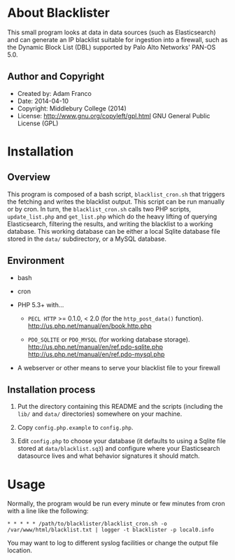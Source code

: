 About Blacklister
==================

This small program looks at data in data sources (such as Elasticsearch) and can generate
an IP blacklist suitable for ingestion into a firewall, such as the Dynamic Block List
(DBL) supported by Palo Alto Networks' PAN-OS 5.0.

Author and Copyright
---------------------

 * Created by: Adam Franco
 * Date: 2014-04-10
 * Copyright: Middlebury College (2014)
 * License: http://www.gnu.org/copyleft/gpl.html GNU General Public License (GPL)

Installation
=============

Overview
---------

This program is composed of a bash script, `blacklist_cron.sh` that triggers the
fetching and writes the blacklist output. This script can be run manually or by cron. 
In turn, the `blacklist_cron.sh` calls two PHP scripts, `update_list.php` and
`get_list.php` which do the heavy lifting of querying Elasticsearch, filtering the
results, and writing the blacklist to a working database. This working database can be
either a local Sqlite database file stored in the `data/` subdirectory, or a MySQL
database.

Environment
------------

 * bash
 
 * cron
 
 * PHP 5.3+  with...
   
   * `PECL HTTP` >= 0.1.0, < 2.0  (for the `http_post_data()` function).  
     http://us.php.net/manual/en/book.http.php
     
   * `PDO_SQLITE` or `PDO_MYSQL` (for working database storage).  
     http://us.php.net/manual/en/ref.pdo-sqlite.php  
     http://us.php.net/manual/en/ref.pdo-mysql.php

 * A webserver or other means to serve your blacklist file to your firewall

Installation process
---------------------

 1. Put the directory containing this README and the scripts (including the `lib/` and
    `data/` directories) somewhere on your machine.

 2. Copy `config.php.example` to `config.php`.

 3. Edit `config.php` to choose your database (it defaults to using a Sqlite file stored
    at `data/blacklist.sq3`) and configure where your Elasticsearch datasource lives
    and what behavior signatures it should match.

Usage
======

Normally, the program would be run every minute or few minutes from cron with a line like
the following:

    * * * * * /path/to/blacklister/blacklist_cron.sh -o /var/www/html/blacklist.txt | logger -t blacklister -p local0.info

You may want to log to different syslog facilities or change the output file location.
